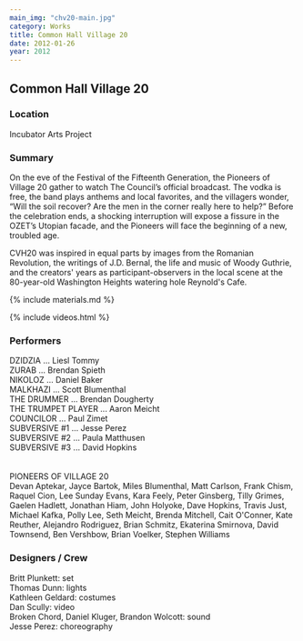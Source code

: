 ```yaml
---
main_img: "chv20-main.jpg"
category: Works
title: Common Hall Village 20
date: 2012-01-26
year: 2012
---
```

## Common Hall Village 20  

### Location

Incubator Arts Project

### Summary

On the eve of the Festival of the Fifteenth Generation, the Pioneers of Village 20 gather to watch The Council’s official broadcast. The vodka is free, the band plays anthems and local favorites, and the villagers wonder, “Will the soil recover? Are the men in the corner really here to help?” Before the celebration ends, a shocking interruption will expose a fissure in the OZET’s Utopian facade, and the Pioneers will face the beginning of a new, troubled age.

CVH20 was inspired in equal parts by images from the Romanian Revolution, the writings of J.D. Bernal, the life and music of Woody Guthrie, and the creators' years as participant-observers in the local scene at the 80-year-old Washington Heights watering hole Reynold's Cafe.

{% include materials.md %}

{% include videos.html %}

### Performers

DZIDZIA ... Liesl Tommy<br>
ZURAB ... Brendan Spieth<br>
NIKOLOZ ... Daniel Baker<br>
MALKHAZI ... Scott Blumenthal<br>
THE DRUMMER ... Brendan Dougherty<br>
THE TRUMPET PLAYER ... Aaron Meicht<br>
COUNCILOR ... Paul Zimet<br>
SUBVERSIVE #1 ... Jesse Perez<br>
SUBVERSIVE #2 ... Paula Matthusen<br>
SUBVERSIVE #3 ... David Hopkins<br>
<br><br>
PIONEERS OF VILLAGE 20<br>
Devan Aptekar, Jayce Bartok, Miles Blumenthal, Matt Carlson, Frank Chism, Raquel Cion, Lee Sunday Evans, Kara Feely, Peter Ginsberg, Tilly Grimes, Gaelen Hadlett, Jonathan Hiam, John Holyoke, Dave Hopkins, Travis Just, Michael Kafka, Polly Lee, Seth Meicht, Brenda Mitchell, Cait O'Conner, Kate Reuther, Alejandro Rodriguez, Brian Schmitz, Ekaterina Smirnova, David Townsend, Ben Vershbow, Brian Voelker, Stephen Williams

### Designers / Crew

Britt Plunkett: set<br>
Thomas Dunn: lights<br>
Kathleen Geldard: costumes<br>
Dan Scully: video<br>
Broken Chord, Daniel Kluger, Brandon Wolcott: sound<br>
Jesse Perez: choreography

